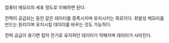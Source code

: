 컴퓨터 메모리의 세포 정도로 이해하면 된다.

전력이 공급되는 동안 같은 데이터를 증폭시키며 유지시키는 회로이다.
휘발성 메모리를 만드는 원리이며
유지시킬 데이터를 바꾸는 것도 가능하다.

전력 공급이 끊기면 점차 전기로 유지하던 데이터가 약해지며 데이터가 사라진다.
